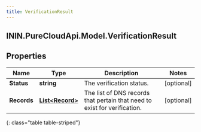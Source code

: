 ```yaml
---
title: VerificationResult
---
```

## ININ.PureCloudApi.Model.VerificationResult

## Properties

|Name | Type | Description | Notes|
|------------ | ------------- | ------------- | -------------|
| **Status** | **string** | The verification status. | [optional] |
| **Records** | [**List&lt;Record&gt;**](Record.html) | The list of DNS records that pertain that need to exist for verification. | [optional] |
{: class="table table-striped"}


